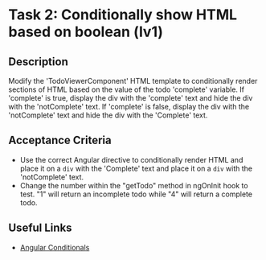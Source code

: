 # Task 2: Conditionally show HTML based on boolean (lv1)

## Description

Modify the 'TodoViewerComponent' HTML template to conditionally render sections of HTML based on the value of the todo 'complete' variable. 
If 'complete' is true, display the div with the 'complete' text and hide the div with the 'notComplete' text. 
If 'complete' is false, display the div with the 'notComplete' text and hide the div with the 'Complete' text.

## Acceptance Criteria
- Use the correct Angular directive to conditionally render HTML and place it on a `div` with the 'Complete' text and place it on a `div` with the 'notComplete' text.
- Change the number within the "getTodo" method in ngOnInit hook to test. "1" will return an incomplete todo while "4" will return a complete todo.

## Useful Links
- [Angular Conditionals](https://angular.dev/essentials/conditionals-and-loops)

